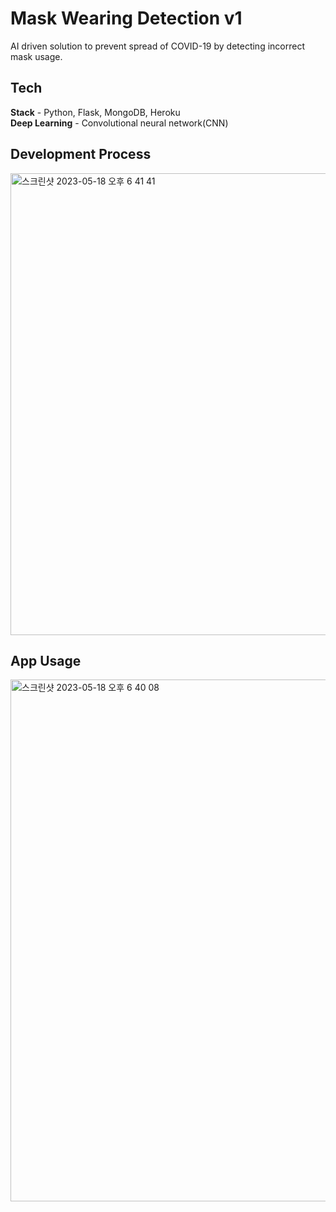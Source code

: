 # Mask Wearing Detection v1
AI driven solution to prevent spread of COVID-19 by detecting incorrect mask usage.

## Tech
**Stack** - Python, Flask, MongoDB, Heroku   
**Deep Learning** - Convolutional neural network(CNN)

## Development Process
<img width="739" alt="스크린샷 2023-05-18 오후 6 41 41" src="https://github.com/ywon0925/Mask-Detect-v1/assets/55167480/494e23d6-d458-4a84-b6e7-3eab28228eb0">

## App Usage
<img width="835" alt="스크린샷 2023-05-18 오후 6 40 08" src="https://github.com/ywon0925/Mask-Detect-v1/assets/55167480/8b834e7e-692e-42c0-80c6-0cc137aee971">
